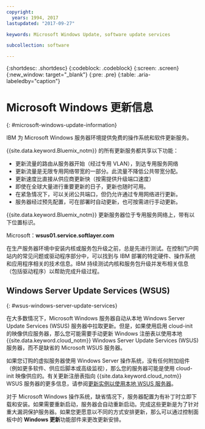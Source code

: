 ```yaml
---
copyright:
  years: 1994, 2017
lastupdated: "2017-09-27"

keywords: Microsoft Windows Update, software update services

subcollection: software

---
```


{:shortdesc: .shortdesc}
{:codeblock: .codeblock}
{:screen: .screen}
{:new_window: target="_blank"}
{:pre: .pre}
{:table: .aria-labeledby="caption"}

# Microsoft Windows 更新信息
{: #microsoft-windows-update-information}

IBM 为 Microsoft Windows 服务器环境提供免费的操作系统和软件更新服务。

{{site.data.keyword.Bluemix_notm}} 的所有更新服务都共享以下功能：
* 更新流量的路由从服务器开始（经过专用 VLAN），到达专用服务网络
* 更新流量是无限专用网络带宽的一部分。此流量不降低公共带宽分配。
* 更新速度比直接从供应商更新快（按需提供升级端口速度）
* 即使在全球大量进行重要更新的日子，更新也随时可用。
* 在紧急情况下，可以关闭公共端口，但仍允许通过专用网络进行更新。
* 服务器经过预先配置，可在部署时自动更新，也可按需进行手动更新。


{{site.data.keyword.Bluemix_notm}} 更新服务器位于专用服务网络上，带有以下位置标识。

Microsoft：**wsus01.service.softlayer.com**

在生产服务器环境中安装内核或服务包升级之前，总是先进行测试。在控制门户网站内的常见问题或驱动程序部分中，可以找到与 IBM 部署的特定硬件、操作系统和应用程序相关的技术信息。IBM 持续测试内核和服务包升级并发布相关信息（包括驱动程序）以帮助完成升级过程。


## Windows Server Update Services (WSUS) 
{: #wsus-windows-server-update-services}

在大多数情况下，Microsoft Windows 服务器自动从本地 Windows Server Update Services (WSUS) 服务器中拉取更新。但是，如果使用启用 cloud-init 的映像供应服务器，那么您可能需要手动更新 Windows 注册表以使用本地
{{site.data.keyword.cloud_notm}} Windows Server Update Services (WSUS) 服务器，而不是缺省的 Microsoft WSUS 服务器。

如果您订购的虚拟服务器使用 Windows Server 操作系统，没有任何附加组件（例如更多软件、供应后脚本或高级监视），那么您的服务器可能是使用 cloud-init 映像供应的。有关更新注册表指向
{{site.data.keyword.cloud_notm}} WSUS 服务器的更多信息，请参阅[更新实例以使用本地 WSUS 服务器](/docs/infrastructure/software?topic=software-updating-an-instance-to-use-a-local-wsus-server)。

对于 Microsoft Windows 操作系统，缺省情况下，服务器配置为有补丁时立即下载和安装。如果需要重新启动，服务器会自动重新启动。完成这些更新是为了针对重大漏洞保护服务器。如果您更愿意以不同的方式安排更新，那么可以通过控制面板中的 **Windows 更新**功能部件来更改更新安排。

